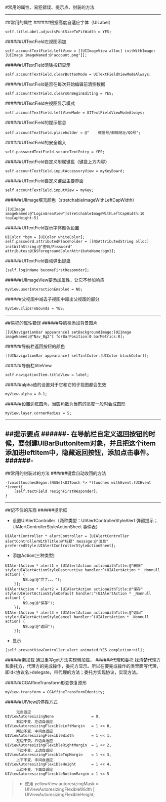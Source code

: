 #常用的属性、易犯错误、提示点、封装的方法

---

##常用的属性
######根据高度自适应字体（UILabel）
```
self.titleLabel.adjustsFontSizeToFitWidth = YES;
```
######UITextField左视图添加
```
self.accountTextField.leftView = [[UIImageView alloc] initWithImage:[UIImage imageNamed:@"account.png"]];
```
######UITextField清除按钮显示
```
self.accountTextField.clearButtonMode = UITextFieldViewModeAlways;
```
######UITextField是否在每次开始编辑前清空数据
```
self.accountTextField.clearsOnBeginEditing = YES;
```
######UITextField左视图显示模式
```
self.accountTextField.leftViewMode = UITextFieldViewModeAlways;
```
######UITextField的提示信息
```
self.accountTextField.placeholder = @"    微信号/邮箱地址/QQ号";
```
######UITextField的安全输入
```
self.passwordTextField.secureTextEntry = YES;
```
######UITextField自定义附属键盘（键盘上方内容）
```
self.accountTextField.inputAccessoryView = myKeyBoard;
```
######UITextField自定义键盘主要界面
```
self.accountTextField.inputView = myKey;
```
######UIImage填充颜色（stretchableImageWithLeftCapWidth）
```
[[UIImage imageNamed:@"LoginAreaView"]stretchableImageWithLeftCapWidth:10 topCapHeight:5]
```
######UITextField提示字体颜色设置
```
UIColor *bgm = [UIColor whiteColor];
self.password.attributedPlaceholder = [[NSAttributedString alloc] initWithString:@"密码/Password" attributes:@{NSForegroundColorAttributeName:bgm}];
```
######UITextField自动弹出键盘
```
[self.loginName becomeFirstResponder];
```
######UIImageView要添加属性，让它不参加响应
```
myView.userInteractionEnabled = NO;
```
######父视图中减去子视图中超出父视图的部分
```
myView.clipsToBounds = YES;
```
---

##易犯的属性错误
######导航栏添加背景图片
```
[[UINavigationBar appearance] setBackgroundImage:[UIImage imageNamed:@"Nav_Bg2"] forBarPosition:0 barMetrics:0];
```
######导航栏返回按钮的颜色
```
[[UINavigationBar appearance] setTintColor:[UIColor blackColor]];
```
######导航栏titleView
```
self.navigationItem.titleView = label;
```
######alpha值的设置对于它和它的子视图都会生效
```
myView.alpha = 0.1;
```
######设置边框圆角，当圆角数为当前的高度一般时会成圆形
```
myView.layer.cornerRadius = 5;
```
---

##提示要点
######- 在导航栏自定义返回按钮的时候，要创建UIBarButtonItem对象，并且把这个item添加进leftItem中，隐藏返回按钮，添加点击事件。
######- 
---

##常用的封装过的方法
######键盘自动收回的方法
```
-(void)touchesBegan:(NSSet<UITouch *> *)touches withEvent:(UIEvent *)event{
    [self.textField resignFirstResponder];
}
```

---

##记不住的东西
######提示框
- 设置UIAlertController（两种类型：UIAlertControllerStyleAlert 弹窗提示；UIAlertControllerStyleActionSheet 事件表）

```
UIAlertController * alertController = [UIAlertController alertControllerWithTitle:@"标题" message:@"消息" preferredStyle:UIAlertControllerStyleActionSheet];
```

- 添加Action(三种类型)
```
UIAlertAction * alert1 = [UIAlertAction actionWithTitle:@"删除" style:UIAlertActionStyleDestructive handler:^(UIAlertAction * _Nonnull action) {
        NSLog(@"完了。。。");
    }];
UIAlertAction * alert2 = [UIAlertAction actionWithTitle:@"保存" style:UIAlertActionStyleDefault handler:^(UIAlertAction * _Nonnull action) {
        NSLog(@"保存");
    }];
UIAlertAction * alert3 = [UIAlertAction actionWithTitle:@"返回" style:UIAlertActionStyleCancel handler:^(UIAlertAction * _Nonnull action) {
        NSLog(@"返回");
    }];
```
- 显示
```
[self presentViewController:alert animated:YES completion:nil];
```

######懒加载
        通过重写get方法实现懒加载。
######代理和委托
    找清楚代理方和委托方，代理方的完成操作，委托方显示。所以在要完成操作的类里面写代理，即id<协议名>delegate，带代理的方法；委托方实现协议，实现方法。

######CGAffineTransform形变恢复原形
```
myView.transform = CGAffineTransformIdentity;
```
######UIView的停靠方式
```
     无自适应
UIViewAutoresizingNone                 = 0,
     右边不变，左边自适应
UIViewAutoresizingFlexibleLeftMargin   = 1 << 0,
     两边不变，中间自适应
UIViewAutoresizingFlexibleWidth        = 1 << 1,
     左边不变。右边自适应
UIViewAutoresizingFlexibleRightMargin  = 1 << 2,
     下边不变，上边自适应
UIViewAutoresizingFlexibleTopMargin    = 1 << 3,
     上下不变，中间自适应
UIViewAutoresizingFlexibleHeight       = 1 << 4,
     上边不变，下面自适应
UIViewAutoresizingFlexibleBottomMargin = 1 << 5
```
>- 使用
      yellowView.autoresizingMask = UIViewAutoresizingFlexibleWidth | UIViewAutoresizingFlexibleHeight;

